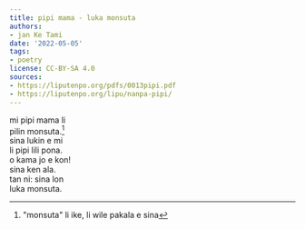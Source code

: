 ```yaml
---
title: pipi mama - luka monsuta
authors:
- jan Ke Tami
date: '2022-05-05'
tags:
- poetry
license: CC-BY-SA 4.0
sources:
- https://liputenpo.org/pdfs/0013pipi.pdf
- https://liputenpo.org/lipu/nanpa-pipi/
---
```


mi pipi mama li  
pilin monsuta.[^1]  
sina lukin e mi  
li pipi lili pona.  
o kama jo e kon!  
sina ken ala.  
tan ni: sina lon  
luka monsuta.

[^1]: "monsuta" li ike, li wile pakala e sina